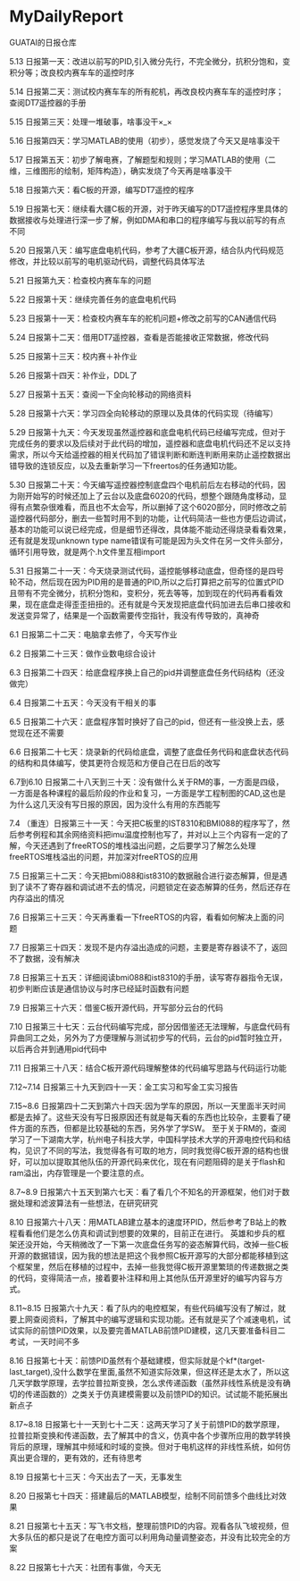 # MyDailyReport
GUATAI的日报仓库

5.13
日报第一天：改进以前写的PID,引入微分先行，不完全微分，抗积分饱和，变积分等；改良校内赛车车的遥控时序

5.14
日报第二天：测试校内赛车车的所有舵机，再改良校内赛车车的遥控时序； 查阅DT7遥控器的手册

5.15
日报第三天：处理一堆破事，啥事没干×_×

5.16
日报第四天：学习MATLAB的使用（初步），感觉发烧了今天又是啥事没干

5.17
日报第五天：初步了解电赛，了解题型和规则；学习MATLAB的使用（二维，三维图形的绘制，矩阵构造），确实发烧了今天再是啥事没干

5.18
日报第六天：看C板的开源，编写DT7遥控的程序

5.19
日报第七天：继续看大疆C板的开源，对于昨天编写的DT7遥控程序里具体的数据接收与处理进行深一步了解，例如DMA和串口的程序编写与我以前写的有点不同

5.20
日报第八天：编写底盘电机代码，参考了大疆C板开源，结合队内代码规范修改，并比较以前写的电机驱动代码，调整代码具体写法

5.21
日报第九天：检查校内赛车车的问题

5.22
日报第十天：继续完善任务的底盘电机代码

5.23
日报第十一天：检查校内赛车车的舵机问题+修改之前写的CAN通信代码

5.24
日报第十二天：借用DT7遥控器，查看是否能接收正常数据，修改代码

5.25
日报第十三天：校内赛＋补作业

5.26
日报第十四天：补作业，DDL了

5.27
日报第十五天：查阅一下全向轮移动的网络资料

5.28
日报第十六天：学习四全向轮移动的原理以及具体的代码实现（待编写）

5.29
日报第十九天：今天发现虽然遥控器和底盘电机代码已经编写完成，但对于完成任务的要求以及后续对于此代码的增加，遥控器和底盘电机代码还不足以支持需求，所以今天给遥控器的相关代码加了错误判断和断连判断用来防止遥控数据出错导致的连锁反应，以及去重新学习一下freertos的任务通知功能。

5.30
日报第二十天：今天编写遥控器控制底盘四个电机前后左右移动的代码，因为刚开始写的时候还加上了云台以及底盘6020的代码，想整个跟随角度移动，显得有点繁杂很难看，而且也不太会写，所以删掉了这个6020部分，同时修改之前遥控器代码部分，删去一些暂时用不到的功能，让代码简洁一些也方便后边调试，基本的功能可以说已经完成，但是细节还得改，具体能不能动还得烧录看看效果，还有就是发现unknown type name错误有可能是因为头文件在另一文件头部分，循环引用导致，就是两个.h文件里互相import

5.31
日报第二十一天：今天烧录测试代码，遥控能够移动底盘，但奇怪的是四号轮不动，然后现在因为PID用的是普通的PID,所以之后打算把之前写的位置式PID且带有不完全微分，抗积分饱和，变积分，死去等等，加到现在的代码再看看效果，现在底盘走得歪歪扭扭的。还有就是今天发现把底盘代码加进去后串口接收和发送变异常了，结果是一个函数需要传空指针，我没有传导致的，真神奇

6.1
日报第二十二天：电脑拿去修了，今天写作业

6.2
日报第二十三天：做作业数电综合设计

6.3
日报第二十四天：给底盘程序换上自己的pid并调整底盘任务代码结构（还没做完）

6.4
日报第二十五天：今天没有干相关的事

6.5
日报第二十六天：底盘程序暂时换好了自己的pid，但还有一些没换上去，感觉现在还不需要

6.6
日报第二十七天：烧录新的代码给底盘，调整了底盘任务代码和底盘状态代码的结构和具体编写，使其更符合规范和方便自己在日后的改写

6.7到6.10
日报第二十八天到三十天：没有做什么关于RM的事，一方面是四级，一方面是各种课程的最后阶段的作业和复习，一方面是学工程制图的CAD,这也是为什么这几天没有写日报的原因，因为没什么有用的东西能写

7.4
（重连）日报第三十一天：今天把C板里的IST8310和BMI088的程序写了，然后参考例程和其余网络资料把imu温度控制也写了，并对以上三个内容有一定的了解，今天还遇到了freeRTOS的堆栈溢出问题，之后要学习了解怎么处理freeRTOS堆栈溢出的问题，并加深对freeRTOS的应用

7.5
日报第三十二天：今天把bmi088和ist8310的数据融合进行姿态解算，但是遇到了读不了寄存器和调试进不去的情况，问题锁定在姿态解算的任务，然后还存在内存溢出的情况

7.6
日报第三十三天：今天再重看一下freeRTOS的内容，看看如何解决上面的问题

7.7
日报第三十四天：发现不是内存溢出造成的问题，主要是寄存器读不了，返回不了数据，没有解决

7.8
日报第三十五天：详细阅读bmi088和ist8310的手册，读写寄存器指令无误，初步判断应该是通信协议与时序已经延时函数有问题

7.9
日报第三十六天：借鉴C板开源代码，开写部分云台的代码

7.10
日报第三十七天：云台代码编写完成，部分因借鉴还无法理解，与底盘代码有异曲同工之处，另外为了方便理解与测试初步写的代码，云台的pid暂时独立开，以后再合并到通用pid代码中

7.11
日报第三十八天：结合C板开源代码理解整体的代码编写思路与代码运行功能

7.12~7.14
日报第三十九天到四十一天：金工实习和写金工实习报告

7.15~8.6
日报第四十二天到第六十四天:因为学车的原因，所以一天里面半天时间都是去掉了。这些天没有写日报原因还有就是每天看的东西也比较杂，主要看了硬件方面的东西，但都是比较基础的东西，另外学了学SW。
至于关于RM的，查阅学习了一下湖南大学，杭州电子科技大学，中国科学技术大学的开源电控代码和结构，见识了不同的写法，我觉得各有可取的地方，同时我觉得C板开源的结构也很好，可以加以提取其他队伍的开源代码来优化，现在有问题阻碍的是关于flash和ram溢出，内存管理是一个要注意的点。

8.7~8.9
日报第六十五天到第六七天：看了看几个不知名的开源框架，他们对于数据处理和滤波算法有一些想法，在研究研究

8.10
日报第六十八天：用MATLAB建立基本的速度环PID，然后参考了B站上的教程看看他们是怎么仿真和调试到想要的效果的，目前正在进行。
英雄和步兵的框架还没开始，今天稍微改了一下第一次底盘任务写的姿态解算代码，改掉一些C板开源的数据错误，因为我的想法是把这个我参照C板开源写的大部分都能移植到这个框架里，然后在移植的过程中，去掉一些我觉得C板开源里繁琐的传递数据之类的代码，变得简洁一点，接着要补注释和用上其他队伍开源里好的编写内容与方式。

8.11~8.15
日报第六十九天：看了队内的电控框架，有些代码编写没有了解过，就要上网查阅资料，了解其中的编写逻辑和实现功能。还有就是买了个减速电机，试试实际的前馈PID效果，以及要完善MATLAB前馈PID建模，这几天要准备科目二考试，一天时间不多

8.16
日报第七十天：前馈PID虽然有个基础建模，但实际就是个kf*(target-last_target),没什么数学在里面,虽然不知道实际效果，但这样还是太水了，所以这几天学数学原理，去学拉普拉斯变换，怎么求传递函数（虽然非线性系统是没有确切的传递函数的）之类关于仿真建模需要以及前馈PID的知识。试试能不能拓展出新点子

8.17~8.18
日报第七十一天到七十二天：这两天学习了关于前馈PID的数学原理，拉普拉斯变换和传递函数，去了解其中的含义，仿真中各个步骤所应用的数学转换背后的原理，理解其中频域和时域的变换。但对于电机这样的非线性系统，如何仿真出更合理的，更有效的，还有待思考

8.19
日报第七十三天：今天出去了一天，无事发生

8.20
日报第七十四天：搭建最后的MATLAB模型，绘制不同前馈多个曲线比对效果

8.21
日报第七十五天：写飞书文档，整理前馈PID的内容。观看各队飞坡视频，但大多队伍的都只是说了在电控方面可以利用角动量调整姿态，并没有比较完全的方案

8.22
日报第七十六天：社团有事做，今天无
